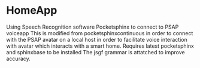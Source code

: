 # HomeApp
Using Speech Recognition software Pocketsphinx to connect to PSAP voiceapp
This is modified from pocketsphinxcontinuous in order to connect with
the PSAP avatar on a local host in order to facilitate voice interaction with
avatar which interacts with a smart home.
Requires latest pocketsphinx and sphinxbase to be installed
The jsgf grammar is attatched to improve accuracy.
